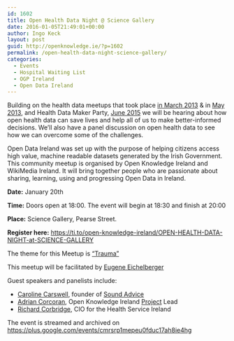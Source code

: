 ```yaml
---
id: 1602
title: Open Health Data Night @ Science Gallery
date: 2016-01-05T21:49:01+00:00
author: Ingo Keck
layout: post
guid: http://openknowledge.ie/?p=1602
permalink: /open-health-data-night-science-gallery/
categories:
  - Events
  - Hospital Waiting List
  - OGP Ireland
  - Open Data Ireland
---
```

Building on the health data meetups that took place [in March 2013](https://ti.to/open-knowledge-ireland/meetup-4) & in [May 2013](https://ti.to/open-knowledge-ireland/meetup-7), and Health Data Maker Party, [June 2015](https://ti.to/open-knowledge-ireland/maker-party-hwl) we will be hearing about how open health data can save lives and help all of us to make better-informed decisions. We&#8217;ll also have a panel discussion on open health data to see how we can overcome some of the challenges.

Open Data Ireland was set up with the purpose of helping citizens access high value, machine readable datasets generated by the Irish Government. This community meetup is organised by Open Knowledge Ireland and WikiMedia Ireland. It will bring together people who are passionate about sharing, learning, using and progressing Open Data in Ireland.

**Date:** January 20th
  
**Time:** Doors open at 18:00. The event will begin at 18:30 and finish at 20:00
  
**Place:** Science Gallery, Pearse Street.

**Register here:** <https://ti.to/open-knowledge-ireland/OPEN-HEALTH-DATA-NIGHT-at-SCIENCE-GALLERY>

The theme for this Meetup is [&#8220;Trauma&#8221;](https://dublin.sciencegallery.com/trauma/)

This meetup will be facilitated by [Eugene Eichelberger](https://twitter.com/geichel)

Guest speakers and panelists include:

  * [Caroline Carswell](https://twitter.com/CazCarswell), founder of [Sound Advice](http://www.soundadvice.pro)
  * [Adrian Corcoran](https://twitter.com/corcoran_ad), Open Knowledge Ireland [Project](/projects/open-hospital-waiting-list/) Lead
  * [Richard Corbridge](https://twitter.com/R1chardatron/status/684321303264915456), CIO for the Health Service Ireland

The event is streamed and archived on <https://plus.google.com/events/cmrsrp1mepeu0fduc17ah8ie4hg>